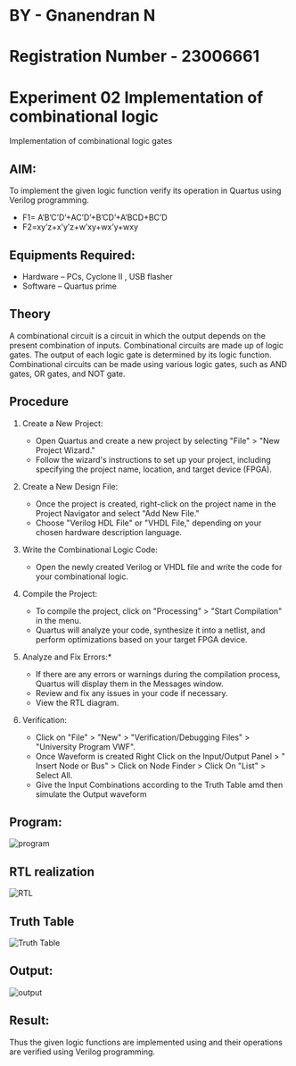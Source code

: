 # BY - Gnanendran N
# Registration Number - 23006661
# Experiment 02 Implementation of combinational logic
Implementation of combinational logic gates
 
## AIM:
To implement the given logic function verify its operation in Quartus using Verilog programming.
- F1= A’B’C’D’+AC’D’+B’CD’+A’BCD+BC’D
- F2=xy’z+x’y’z+w’xy+wx’y+wxy
 
 
 
## Equipments Required:
- Hardware – PCs, Cyclone II , USB flasher
- Software – Quartus prime


## Theory
A combinational circuit is a circuit in which the output depends on the present combination of inputs. Combinational circuits are made up of logic gates. The output of each logic gate is determined by its logic function. Combinational circuits can be made using various logic gates, such as AND gates, OR gates, and NOT gate.

## Procedure
1. Create a New Project:
   - Open Quartus and create a new project by selecting "File" > "New Project Wizard."
   - Follow the wizard's instructions to set up your project, including specifying the project name, location, and target device (FPGA).
2. Create a New Design File:
   - Once the project is created, right-click on the project name in the Project Navigator and select "Add New File."
   - Choose "Verilog HDL File" or "VHDL File," depending on your chosen hardware description language.

3. Write the Combinational Logic Code:
   - Open the newly created Verilog or VHDL file and write the code for your combinational logic.
     
4. Compile the Project:
   - To compile the project, click on "Processing" > "Start Compilation" in the menu.
   - Quartus will analyze your code, synthesize it into a netlist, and perform optimizations based on your target FPGA device.

5. Analyze and Fix Errors:*
   - If there are any errors or warnings during the compilation process, Quartus will display them in the Messages window.
   - Review and fix any issues in your code if necessary.
   - View the RTL diagram.

6. Verification:
   - Click on "File" > "New" > "Verification/Debugging Files" > "University Program VWF".
   - Once Waveform is created Right Click on the Input/Output Panel > " Insert Node or Bus" > Click on Node Finder > Click On "List" > Select All.
   - Give the Input Combinations according to the Truth Table amd then simulate the Output waveform

## Program:
![program](https://github.com/GnanendranN/Experiment--02-Implementation-of-combinational-logic/assets/138955207/ea6239f1-d8c1-480e-a966-70362dcad2a2)

## RTL realization
![RTL](https://github.com/GnanendranN/Experiment--02-Implementation-of-combinational-logic/assets/138955207/b024e08a-9c05-4831-beee-976522e24094)

## Truth Table
![Truth Table](https://github.com/GnanendranN/Experiment--02-Implementation-of-combinational-logic/assets/138955207/60311247-5d30-40b0-8e91-f79a594c2efe)

## Output:
![output](https://github.com/GnanendranN/Experiment--02-Implementation-of-combinational-logic/assets/138955207/84b2eabb-c09b-4105-813f-21014db3261c)

## Result:
Thus the given logic functions are implemented using  and their operations are verified using Verilog programming.
